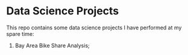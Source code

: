 # Data Science Projects
This repo contains some data science projects I have performed at my spare time:

1. Bay Area Bike Share Analysis;
